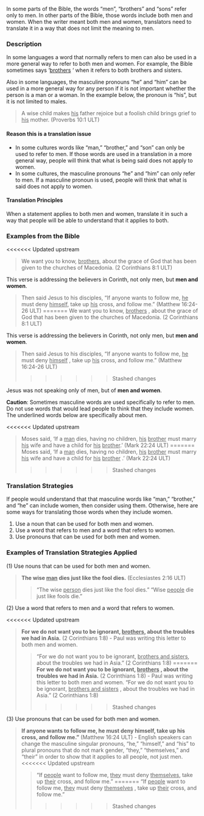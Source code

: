 
In some parts of the Bible, the words “men”, “brothers” and “sons” refer only to men. In other parts of the Bible, those words include both men and women. When the writer meant both men and women, translators need to translate it in a way that does not limit the meaning to men.

### Description

In some languages a word that normally refers to men can also be used in a more general way to refer to both men and women. For example, the Bible sometimes says ‘<u>brothers</u> ‘ when it refers to both brothers and sisters.

Also in some languages, the masculine pronouns “he” and “him” can be used in a more general way for any person if it is not important whether the person is a man or a woman. In the example below, the pronoun is “his”, but it is not limited to males.
> A wise child makes <u>his</u> father rejoice
> but a foolish child brings grief to <u>his</u> mother. (Proverbs 10:1 ULT)

#### Reason this is a translation issue

* In some cultures words like “man,” “brother,” and “son” can only be used to refer to men. If those words are used in a translation in a more general way, people will think that what is being said does not apply to women.
* In some cultures, the masculine pronouns “he” and “him” can only refer to men. If a masculine pronoun is used, people will think that what is said does not apply to women.

#### Translation Principles

When a statement applies to both men and women, translate it in such a way that people will be able to understand that it applies to both.

### Examples from the Bible

<<<<<<< Updated upstream
> We want you to know, <u>brothers</u>, about the grace of God that has been given to the churches of Macedonia. (2 Corinthians 8:1 ULT)

This verse is addressing the believers in Corinth, not only men, but **men and women**.

> Then said Jesus to his disciples, “If anyone wants to follow me, <u>he</u> must deny <u>himself</u>, take up <u>his</u> cross, and follow me.” (Matthew 16:24-26 ULT)
=======
> We want you to know, <u>brothers</u> , about the grace of God that has been given to the churches of Macedonia. (2 Corinthians 8:1 ULT)

This verse is addressing the believers in Corinth, not only men, but **men and women**.

> Then said Jesus to his disciples, “If anyone wants to follow me, <u>he</u> must deny <u>himself</u> , take up <u>his</u> cross, and follow me.” (Matthew 16:24-26 ULT)
>>>>>>> Stashed changes

Jesus was not speaking only of men, but of **men and women**.

**Caution**: Sometimes masculine words are used specifically to refer to men. Do not use words that would lead people to think that they include women. The underlined words below are specifically about men.

<<<<<<< Updated upstream
> Moses said, ‘If a <u>man</u> dies, having no children, <u>his</u> <u>brother</u> must marry <u>his</u> wife and have a child for <u>his</u> <u>brother</u>.’ (Mark 22:24 ULT)
=======
> Moses said, ‘If a <u>man</u> dies, having no children, <u>his</u> <u>brother</u> must marry <u>his</u> wife and have a child for <u>his</u> <u>brother</u> .’ (Mark 22:24 ULT)
>>>>>>> Stashed changes

### Translation Strategies

If people would understand that that masculine words like “man,” “brother,” and “he” can include women, then consider using them. Otherwise, here are some ways for translating those words when they include women.

1. Use a noun that can be used for both men and women.
1. Use a word that refers to men and a word that refers to women.
1. Use pronouns that can be used for both men and women.

### Examples of Translation Strategies Applied

(1) Use nouns that can be used for both men and women.

> **The wise <u>man</u> dies just like the fool dies.** (Ecclesiastes 2:16 ULT)
>> “The wise <u>person</u> dies just like the fool dies.”
>> “Wise <u>people</u> die just like fools die.”

(2) Use a word that refers to men and a word that refers to women.

<<<<<<< Updated upstream
> **For we do not want you to be ignorant, <u>brothers</u>, about the troubles we had in Asia.** (2 Corinthians 1:8) - Paul was writing this letter to both men and women.
>> “For we do not want you to be ignorant, <u>brothers and sisters</u>, about the troubles we had in Asia.” (2 Corinthians 1:8)
=======
> **For we do not want you to be ignorant, <u>brothers</u> , about the troubles we had in Asia.** (2 Corinthians 1:8) - Paul was writing this letter to both men and women.
>> “For we do not want you to be ignorant, <u>brothers and sisters</u> , about the troubles we had in Asia.” (2 Corinthians 1:8)
>>>>>>> Stashed changes

(3) Use pronouns that can be used for both men and women.

> **If anyone wants to follow me, he must deny himself, take up his cross, and follow me.”** (Matthew 16:24 ULT) - English speakers can change the masculine singular pronouns, “he,” “himself,” and “his” to plural pronouns that do not mark gender, “they,” “themselves,” and “their” in order to show that it applies to all people, not just men.
<<<<<<< Updated upstream
>> “If <u>people</u> want to follow me, <u>they</u> must deny <u>themselves</u>, take up <u>their</u> cross, and follow me.”
=======
>> “If <u>people</u> want to follow me, <u>they</u> must deny <u>themselves</u> , take up <u>their</u> cross, and follow me.”
>>>>>>> Stashed changes

